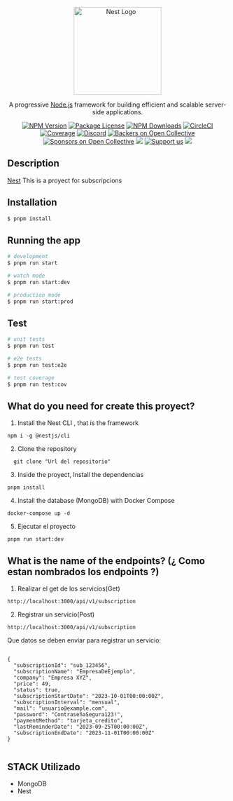 <p align="center">
  <a href="http://nestjs.com/" target="blank"><img src="https://nestjs.com/img/logo-small.svg" width="200" alt="Nest Logo" /></a>
</p>


  <p align="center">A progressive <a href="http://nodejs.org" target="_blank">Node.js</a> framework for building efficient and scalable server-side applications.</p>
    <p align="center">
<a href="https://www.npmjs.com/~nestjscore" target="_blank"><img src="https://img.shields.io/npm/v/@nestjs/core.svg" alt="NPM Version" /></a>
<a href="https://www.npmjs.com/~nestjscore" target="_blank"><img src="https://img.shields.io/npm/l/@nestjs/core.svg" alt="Package License" /></a>
<a href="https://www.npmjs.com/~nestjscore" target="_blank"><img src="https://img.shields.io/npm/dm/@nestjs/common.svg" alt="NPM Downloads" /></a>
<a href="https://circleci.com/gh/nestjs/nest" target="_blank"><img src="https://img.shields.io/circleci/build/github/nestjs/nest/master" alt="CircleCI" /></a>
<a href="https://coveralls.io/github/nestjs/nest?branch=master" target="_blank"><img src="https://coveralls.io/repos/github/nestjs/nest/badge.svg?branch=master#9" alt="Coverage" /></a>
<a href="https://discord.gg/G7Qnnhy" target="_blank"><img src="https://img.shields.io/badge/discord-online-brightgreen.svg" alt="Discord"/></a>
<a href="https://opencollective.com/nest#backer" target="_blank"><img src="https://opencollective.com/nest/backers/badge.svg" alt="Backers on Open Collective" /></a>
<a href="https://opencollective.com/nest#sponsor" target="_blank"><img src="https://opencollective.com/nest/sponsors/badge.svg" alt="Sponsors on Open Collective" /></a>
  <a href="https://paypal.me/kamilmysliwiec" target="_blank"><img src="https://img.shields.io/badge/Donate-PayPal-ff3f59.svg"/></a>
    <a href="https://opencollective.com/nest#sponsor"  target="_blank"><img src="https://img.shields.io/badge/Support%20us-Open%20Collective-41B883.svg" alt="Support us"></a>
  <a href="https://twitter.com/nestframework" target="_blank"><img src="https://img.shields.io/twitter/follow/nestframework.svg?style=social&label=Follow"></a>
</p>
 
## Description

[Nest](https://github.com/nestjs/nest) This is a proyect for subscripcions

## Installation

```bash
$ pnpm install
```

## Running the app

```bash
# development
$ pnpm run start

# watch mode
$ pnpm run start:dev

# production mode
$ pnpm run start:prod
```

## Test

```bash
# unit tests
$ pnpm run test

# e2e tests
$ pnpm run test:e2e

# test coverage
$ pnpm run test:cov
```

## What do you need for create this proyect?
1. Install the Nest CLI , that is the framework

```
npm i -g @nestjs/cli
```


2. Clone the repository

```
  git clone "Url del repositorio"

```

3. Inside the proyect, Install the dependencias

```
pnpm install

```



4. Install the database (MongoDB) with Docker Compose

```
docker-compose up -d

```

5. Ejecutar el proyecto 


```
pnpm run start:dev

```


## What is the name of the endpoints? (¿ Como estan nombrados los endpoints ?)



1. Realizar el get de los servicios(Get)

```
http://localhost:3000/api/v1/subscription

```


2. Registrar un servicio(Post)

```
http://localhost:3000/api/v1/subscription

```

Que datos se deben enviar para registrar un servicio:

```

{
  "subscriptionId": "sub_123456",
  "subscriptionName": "EmpresaDeEjemplo",
  "company": "Empresa XYZ",
  "price": 49,
  "status": true,
  "subscriptionStartDate": "2023-10-01T00:00:00Z",
  "subscriptionInterval": "mensual",
  "mail": "usuario@example.com",
  "password": "ContraseñaSegura123!",
  "paymentMethod": "tarjeta_credito",
  "lastReminderDate": "2023-09-25T00:00:00Z",
  "subscriptionEndDate": "2023-11-01T00:00:00Z"
}


```


## STACK Utilizado


* MongoDB
* Nest